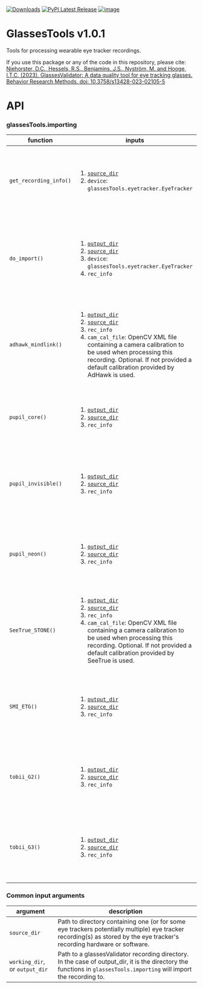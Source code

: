 [![Downloads](https://static.pepy.tech/badge/glassestools)](https://pepy.tech/project/glassestools)
[![PyPI Latest Release](https://img.shields.io/pypi/v/glassesTools.svg)](https://pypi.org/project/glassesTools/)
[![image](https://img.shields.io/pypi/pyversions/glassesTools.svg)](https://pypi.org/project/glassesTools/)

# GlassesTools v1.0.1
Tools for processing wearable eye tracker recordings.

If you use this package or any of the code in this repository, please cite:<br>
[Niehorster, D.C., Hessels, R.S., Benjamins, J.S., Nyström, M. and Hooge, I.T.C. (2023). GlassesValidator:
A data quality tool for eye tracking glasses. Behavior Research Methods. doi: 10.3758/s13428-023-02105-5](https://doi.org/10.3758/s13428-023-02105-5)


# API

### glassesTools.importing
|function|inputs|description|
| --- | --- | --- |
|`get_recording_info()`|<ol><li>[`source_dir`](#common-input-arguments)</li><li>`device`: `glassesTools.eyetracker.EyeTracker`</li></ol>|Determine if provided path contains a recording/recordings made with the specified eye tracker (`device`) and if so, get info about these recordings.|
|`do_import()`|<ol><li>[`output_dir`](#common-input-arguments)</li><li>[`source_dir`](#common-input-arguments)</li><li>`device`: `glassesTools.eyetracker.EyeTracker`</li><li>`rec_info`</li></ol>|Import the specified recording to `output_dir`. Either `device` or `rec_info` must be specified. Does nothing if directory does not contain a recording made with the specified eye tracker.|
|  |  |  |
|`adhawk_mindlink()`|<ol><li>[`output_dir`](#common-input-arguments)</li><li>[`source_dir`](#common-input-arguments)</li><li>`rec_info`</li><li>`cam_cal_file`: OpenCV XML file containing a camera calibration to be used when processing this recording. Optional. If not provided a default calibration provided by AdHawk is used.</li></ol>|Import an AdHawk MindLink recording to a subdirectory of `output_dir`. Does nothing if directory does not contain an AdHawk MindLink recording. `rec_info` is optional.|
|`pupil_core()`|<ol><li>[`output_dir`](#common-input-arguments)</li><li>[`source_dir`](#common-input-arguments)</li><li>`rec_info`</li></ol>|Import a Pupil Core recording to a subdirectory of `output_dir`. Does nothing if directory does not contain a Pupil Core recording. `rec_info` is optional.|
|`pupil_invisible()`|<ol><li>[`output_dir`](#common-input-arguments)</li><li>[`source_dir`](#common-input-arguments)</li><li>`rec_info`</li></ol>|Import a Pupil Invisible recording to a subdirectory of `output_dir`. Does nothing if directory does not contain a Pupil Invisible recording. `rec_info` is optional.|
|`pupil_neon()`|<ol><li>[`output_dir`](#common-input-arguments)</li><li>[`source_dir`](#common-input-arguments)</li><li>`rec_info`</li></ol>|Import a Pupil Neon recording to a subdirectory of `output_dir`. Does nothing if directory does not contain a Pupil Neon recording. `rec_info` is optional.|
|`SeeTrue_STONE()`|<ol><li>[`output_dir`](#common-input-arguments)</li><li>[`source_dir`](#common-input-arguments)</li><li>`rec_info`</li><li>`cam_cal_file`: OpenCV XML file containing a camera calibration to be used when processing this recording. Optional. If not provided a default calibration provided by SeeTrue is used.</li></ol>|Import a SeeTrue recording to a subdirectory of `output_dir`. Does nothing if directory does not contain a SeeTrue recording. `rec_info` is optional.|
|`SMI_ETG()`|<ol><li>[`output_dir`](#common-input-arguments)</li><li>[`source_dir`](#common-input-arguments)</li><li>`rec_info`</li></ol>|Import a SMI ETG recording to a subdirectory of `output_dir`. Does nothing if directory does not contain a SMI ETG 1 or 2 recording. `rec_info` is optional.|
|`tobii_G2()`|<ol><li>[`output_dir`](#common-input-arguments)</li><li>[`source_dir`](#common-input-arguments)</li><li>`rec_info`</li></ol>|Import a Tobii Pro Glasses 2 recording to a subdirectory of `output_dir`. Does nothing if directory does not contain a Tobii Pro Glasses 2 recording. `rec_info` is optional.|
|`tobii_G3()`|<ol><li>[`output_dir`](#common-input-arguments)</li><li>[`source_dir`](#common-input-arguments)</li><li>`rec_info`</li></ol>|Import a Tobii Pro Glasses 3 recording to a subdirectory of `output_dir`. Does nothing if directory does not contain a Tobii Pro Glasses 3 recording. `rec_info` is optional.|


### Common input arguments
|argument|description|
| --- | --- |
|`source_dir`|Path to directory containing one (or for some eye trackers potentially multiple) eye tracker recording(s) as stored by the eye tracker's recording hardware or software.|
|`working_dir`, or `output_dir`|Path to a glassesValidator recording directory. In the case of output_dir, it is the directory the functions in `glassesTools.importing` will import the recording to.|
